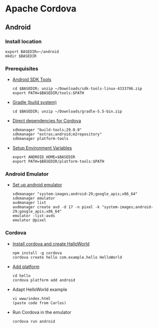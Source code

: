 # Apache Cordova

## Android

### Install location
  ```
  export BASEDIR=~/android
  mkdir $BASEDIR
  ```

### Prerequisites 

- [Android SDK Tools](https://developer.android.com/studio/index.html)
  ```
  cd $BASEDIR; unzip ~/Downloads/sdk-tools-linux-4333796.zip
  export PATH=$BASEDIR/tools:$PATH
  ```

- [Gradle (build system)](https://gradle.org/install/)
  ```
  cd $BASEDIR; unzip ~/Downloads/gradle-5.5-bin.zip
  ```

- [Direct dependencies for Cordova](https://cordova.apache.org/docs/en/latest/guide/platforms/android/index.html)
  ```
  sdkmanager "build-tools;29.0.0"
  sdkmanager "extras;android;m2repository"
  sdkmanager platform-tools
  ```
- [Setup Environment Variables](https://cordova.apache.org/docs/en/latest/guide/platforms/android/index.html#setting-environment-variables)
  ```
  export ANDROID_HOME=$BASEDIR
  export PATH=$BASEDIR/platform-tools:$PATH
  ```  

### Android Emulator

- [Set up android emulator](https://cordova.apache.org/docs/en/latest/guide/platforms/android/index.html#setting-up-an-emulator)
  ```
  sdkmanager "system-images;android-29;google_apis;x86_64"
  sdkmanager emulator
  avdmanager list
  avdmanager create avd -d 17 -n pixel -k "system-images;android-29;google_apis;x86_64"
  emulator -list-avds
  emulator @pixel
  ```

### Cordova

- [Install cordova and create HalloWorld](https://cordova.apache.org/docs/en/latest/guide/cli/index.html#create-the-app)
  ```
  npm install -g cordova
  cordova create hello com.example.hello HelloWorld
  ```
- [Add platform](https://cordova.apache.org/docs/en/latest/guide/cli/index.html#add-platforms)
  ```
  cd hello
  cordova platform add android
  ```
- Adapt HelloWorld example
  ```
  vi www/index.html
  (paste code from Carlos)
  ```
- Run Cordova in the emulator
  ```
  cordova run android
  ```
  
